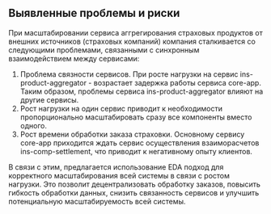 ## Выявленные проблемы и риски

При масштабировании сервиса аггрегирования страховых продуктов от внешних источников (страховых компаний) компания сталкивается со следующими проблемами, связанными с синхронным взаимодействием между сервисами:
1. Проблема связности сервисов. При росте нагрузки на сервис ins-product-aggregator - возрастает задержка работы сервиса core-app. Таким образом, проблемы сервиса ins-product-aggregator влияют на другие сервисы.
2. Рост нагрузки на один сервис приводит к необходимости пропорционально масштабировать сразу все компоненты вместо одного.
3. Рост времени обработки заказа страховки. Основному сервису core-app приходится ждать сервис осуществления взаиморасчетов ins-comp-settlement, что приводит к негативному опыту клиентов.

В связи с этим, предлагается использование EDA подход для корректного масштабирования всей системы в связи с ростом нагрузки. Это позволит децентрализовать обработку заказов, повысить гибкость обработки данных, снизить связанность сервисов и улучшить потенциальную масштабируемость всей системы.
